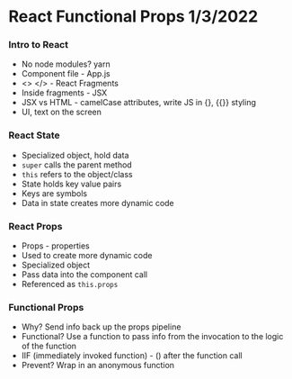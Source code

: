 # React Functional Props 1/3/2022


### Intro to React
- No node modules? yarn
- Component file - App.js
- <> </> - React Fragments
- Inside fragments - JSX
- JSX vs HTML - camelCase attributes, write JS in {}, {{}} styling
- UI, text on the screen

### React State
- Specialized object, hold data
- `super` calls the parent method
- `this` refers to the object/class
- State holds key value pairs
- Keys are symbols
- Data in state creates more dynamic code

### React Props
- Props - properties
- Used to create more dynamic code
- Specialized object
- Pass data into the component call
- Referenced as `this.props`

### Functional Props
- Why? Send info back up the props pipeline
- Functional? Use a function to pass info from the invocation to the logic of the function
- IIF (immediately invoked function) - () after the function call
- Prevent? Wrap in an anonymous function
